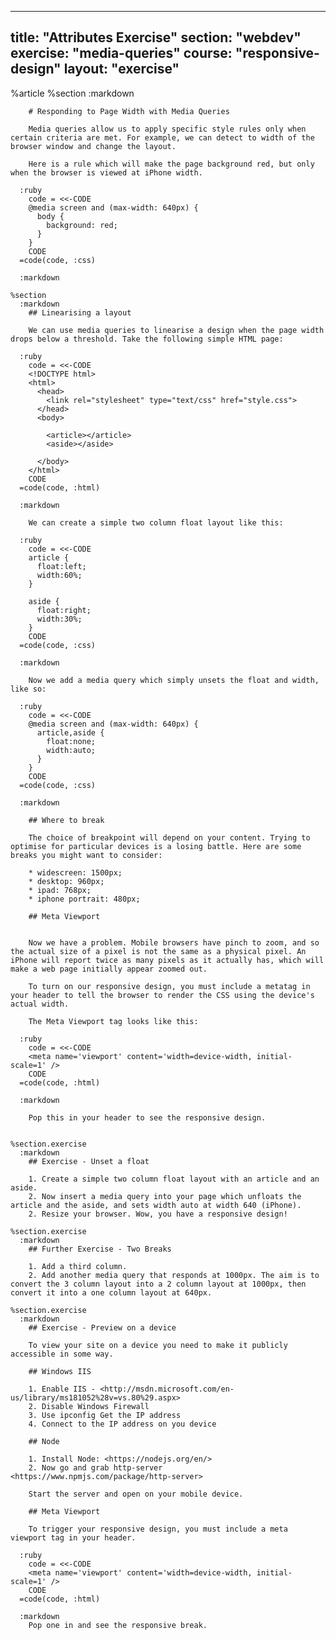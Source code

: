 ---
  title: "Attributes Exercise"
  section: "webdev"
  exercise: "media-queries"
  course: "responsive-design"
  layout: "exercise"
  ---
  
  %article
    %section
      :markdown
  
        # Responding to Page Width with Media Queries
  
        Media queries allow us to apply specific style rules only when certain criteria are met. For example, we can detect to width of the browser window and change the layout.
  
        Here is a rule which will make the page background red, but only when the browser is viewed at iPhone width.
  
      :ruby
        code = <<-CODE
        @media screen and (max-width: 640px) {
          body {
            background: red;
          }
        }
        CODE
      =code(code, :css)
  
      :markdown
  
    %section
      :markdown
        ## Linearising a layout
  
        We can use media queries to linearise a design when the page width drops below a threshold. Take the following simple HTML page:
  
      :ruby
        code = <<-CODE
        <!DOCTYPE html>
        <html>
          <head>
            <link rel="stylesheet" type="text/css" href="style.css">
          </head>
          <body>
  
            <article></article>
            <aside></aside>
  
          </body>
        </html>
        CODE
      =code(code, :html)
  
      :markdown
  
        We can create a simple two column float layout like this:
  
      :ruby
        code = <<-CODE
        article {
          float:left;
          width:60%;
        }
  
        aside {
          float:right;
          width:30%;
        }
        CODE
      =code(code, :css)
  
      :markdown
  
        Now we add a media query which simply unsets the float and width, like so:
  
      :ruby
        code = <<-CODE
        @media screen and (max-width: 640px) {
          article,aside {
            float:none;
            width:auto;
          }
        }
        CODE
      =code(code, :css)
  
      :markdown
  
        ## Where to break
  
        The choice of breakpoint will depend on your content. Trying to optimise for particular devices is a losing battle. Here are some breaks you might want to consider:
  
        * widescreen: 1500px;
        * desktop: 960px;
        * ipad: 768px;
        * iphone portrait: 480px;
  
        ## Meta Viewport
  
  
        Now we have a problem. Mobile browsers have pinch to zoom, and so the actual size of a pixel is not the same as a physical pixel. An iPhone will report twice as many pixels as it actually has, which will make a web page initially appear zoomed out.
  
        To turn on our responsive design, you must include a metatag in your header to tell the browser to render the CSS using the device's actual width.
  
        The Meta Viewport tag looks like this:
  
      :ruby
        code = <<-CODE
        <meta name='viewport' content='width=device-width, initial-scale=1' />
        CODE
      =code(code, :html)
  
      :markdown
  
        Pop this in your header to see the responsive design.
  
  
    %section.exercise
      :markdown
        ## Exercise - Unset a float
  
        1. Create a simple two column float layout with an article and an aside.
        2. Now insert a media query into your page which unfloats the article and the aside, and sets width auto at width 640 (iPhone).
        2. Resize your browser. Wow, you have a responsive design!
  
    %section.exercise
      :markdown
        ## Further Exercise - Two Breaks
  
        1. Add a third column.
        2. Add another media query that responds at 1000px. The aim is to convert the 3 column layout into a 2 column layout at 1000px, then convert it into a one column layout at 640px.
  
    %section.exercise
      :markdown
        ## Exercise - Preview on a device
  
        To view your site on a device you need to make it publicly accessible in some way.
  
        ## Windows IIS
  
        1. Enable IIS - <http://msdn.microsoft.com/en-us/library/ms181052%28v=vs.80%29.aspx>
        2. Disable Windows Firewall
        3. Use ipconfig Get the IP address
        4. Connect to the IP address on you device
  
        ## Node
  
        1. Install Node: <https://nodejs.org/en/>
        2. Now go and grab http-server <https://www.npmjs.com/package/http-server>
  
        Start the server and open on your mobile device.
  
        ## Meta Viewport
  
        To trigger your responsive design, you must include a meta viewport tag in your header.
  
      :ruby
        code = <<-CODE
        <meta name='viewport' content='width=device-width, initial-scale=1' />
        CODE
      =code(code, :html)
  
      :markdown
        Pop one in and see the responsive break.
  
  
  